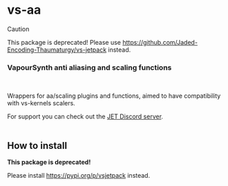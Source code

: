 # vs-aa

> [!CAUTION]
> This package is deprecated!
> Please use https://github.com/Jaded-Encoding-Thaumaturgy/vs-jetpack instead.

### VapourSynth anti aliasing and scaling functions

<br>

Wrappers for aa/scaling plugins and functions, aimed to have compatibility with vs-kernels scalers.

For support you can check out the [JET Discord server](https://discord.gg/XTpc6Fa9eB). <br><br>

## How to install
**This package is deprecated!**

Please install https://pypi.org/p/vsjetpack instead.
